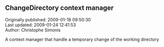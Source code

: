 ## ChangeDirectory context manager  
Originally published: 2009-01-18 09:50:30  
Last updated: 2009-01-24 12:41:53  
Author: Christophe Simonis  
  
A context manager that handle a temporary change of the working directory
